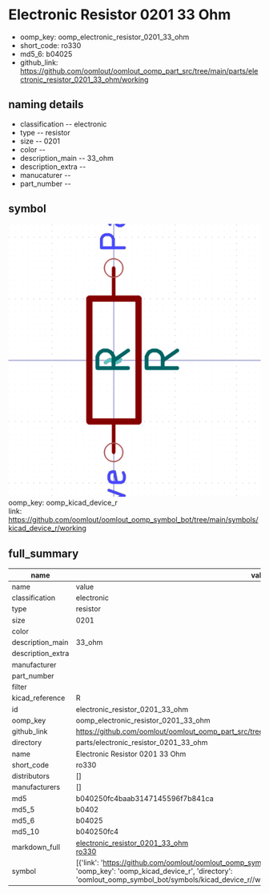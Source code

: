 # Electronic Resistor 0201 33 Ohm

  
* oomp_key: oomp_electronic_resistor_0201_33_ohm 
* short_code: ro330
* md5_6: b04025  
* github_link: https://github.com/oomlout/oomlout_oomp_part_src/tree/main/parts/electronic_resistor_0201_33_ohm/working  
## naming details
* classification -- electronic
* type -- resistor
* size -- 0201
* color -- 
* description_main -- 33_ohm
* description_extra -- 
* manucaturer -- 
* part_number -- 



## symbol

![](symbol/0/working/working_600.png)  
oomp_key: oomp_kicad_device_r  
link: https://github.com/oomlout/oomlout_oomp_symbol_bot/tree/main/symbols/kicad_device_r/working  


## full_summary
| name | value | 
| --- | --- | 
| name | value | 
| classification | electronic | 
| type | resistor | 
| size | 0201 | 
| color |  | 
| description_main | 33_ohm | 
| description_extra |  | 
| manufacturer |  | 
| part_number |  | 
| filter |  | 
| kicad_reference | R | 
| id | electronic_resistor_0201_33_ohm | 
| oomp_key | oomp_electronic_resistor_0201_33_ohm | 
| github_link | https://github.com/oomlout/oomlout_oomp_part_src/tree/main/parts/electronic_resistor_0201_33_ohm/working | 
| directory | parts/electronic_resistor_0201_33_ohm | 
| name | Electronic Resistor 0201 33 Ohm | 
| short_code | ro330 | 
| distributors | [] | 
| manufacturers | [] | 
| md5 | b040250fc4baab3147145596f7b841ca | 
| md5_5 | b0402 | 
| md5_6 | b04025 | 
| md5_10 | b040250fc4 | 
| markdown_full | [electronic_resistor_0201_33_ohm](https://github.com/oomlout/oomlout_oomp_part_src/tree/main/parts/electronic_resistor_0201_33_ohm/working)<br>[ro330](https://github.com/oomlout/oomlout_oomp_part_src/tree/main/parts/electronic_resistor_0201_33_ohm/working)<br> | 
| symbol | [{'link': 'https://github.com/oomlout/oomlout_oomp_symbol_bot/tree/main/symbols/kicad_device_r', 'oomp_key': 'oomp_kicad_device_r', 'directory': 'oomlout_oomp_symbol_bot/symbols/kicad_device_r//working/working.kicad_sym'}] | 
